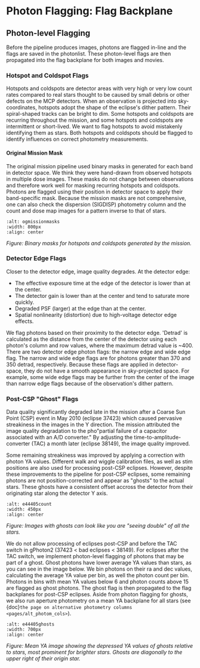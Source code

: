 # Photon Flagging: Flag Backplane 

## Photon-level Flagging 
Before the pipeline produces images, photons are flagged in-line and the flags are saved in the photonlist. These photon-level flags are then propagated into the flag backplane for both images and movies. 

### Hotspot and Coldspot Flags

Hotspots and coldspots are detector areas with very high or very low count rates compared to real stars thought to be caused by small debris or other defects on the MCP detectors. When an observation is projected into sky-coordinates, hotspots adopt the shape of the eclipse's dither pattern. Their spiral-shaped tracks can be bright to dim. Some hotspots and coldspots are recurring throughout the mission, and some hotspots and coldspots are intermittent or short-lived. We want to flag hotspots to avoid mistakenly identifying them as stars. Both hotspots and coldspots should be flagged to identify influences on correct photometry measurements. 

#### Original Mission Mask 
 
The original mission pipeline used binary masks in generated for each band in detector space. We think they were hand-drawn from observed hotspots in multiple dose images. These masks do not change between observations and therefore work well for masking recurring hotspots and coldspots. Photons are flagged using their position in detector space to apply their band-specific mask. Because the mission masks are not comprehensive, one can also check the dispersion (SIGDISP) photometry column and the count and dose map images for a pattern inverse to that of stars. 

```{image} figures/missionmasks.png
:alt: ogmissionmasks
:width: 800px
:align: center
```
*Figure: Binary masks for hotspots and coldspots generated by the mission.*

### Detector Edge Flags 

Closer to the detector edge, image quality degrades. At the detector edge: 
* The effective exposure time at the edge of the detector is lower than at the center.
* The detector gain is lower than at the center and tend to saturate more quickly. 
* Degraded PSF (larger) at the edge than at the center. 
* Spatial nonlinearity (distortion) due to high-voltage detector edge effects. 

We flag photons based on their proximity to the detector edge. 'Detrad' is calculated as the distance from the center of the detector using each photon's column and row values, where the maximum detrad value is ~400. There are two detector edge photon flags: the narrow edge and wide edge flag. The narrow and wide edge flags are for photons greater than 370 and 350 detrad, respectively. Because these flags are applied in detector-space, they do not have a smooth appearance in sky-projected space. For example, some wide edge flags may be further from the center of the image than narrow edge flags because of the observation's dither pattern. 

### Post-CSP "Ghost" Flags

Data quality significantly degraded late in the mission after a Coarse Sun Point (CSP) event in May 2010 (eclipse 37423) which caused pervasive streakiness in the images in the Y direction. The mission attributed the image quality degradation to the pho"partial failure of a capacitor associated with an A/D converter." By adjusting the time-to-amplitude-converter (TAC) a month later (eclipse 38149), the image quality improved. 

Some remaining streakiness was improved by applying a correction with photon YA values. Different walk and wiggle calibration files, as well as stim positions are also used for processing post-CSP eclipses. However, despite these improvements to the pipeline for post-CSP eclipses, some remaining photons are not position-corrected and appear as "ghosts" to the actual stars. These ghosts have a consistent offset accross the detector from their originating star along the detector Y axis. 

```{image} figures/cnt_e44405.png
:alt: e44405count
:width: 450px
:align: center
```
*Figure: Images with ghosts can look like you are "seeing double" of all the stars.*

We do not allow processing of eclipses post-CSP and before the TAC switch in gPhoton2 (37423 < bad eclipses < 38149). For eclipses after the TAC switch, we implement photon-level flagging of photons that may be part of a ghost. Ghost photons have lower average YA values than stars, as you can see in the image below. We bin photons on their ra and dec values, calculating the average YA value per bin, as well the photon count per bin. Photons in bins with mean YA values below 6 and photon counts above 15 are flagged as ghost photons. The ghost flag is then propagated to the flag backplanes for post-CSP eclipses. Aside from photon flagging for ghosts, we also run aperture photometry on a mean YA backplane for all stars (see {doc}`the page on alternative photometry columns <pages/alt_photom_cols>`). 


```{image} figures/exampleghosts.png
:alt: e44405ghosts
:width: 700px
:align: center
```
*Figure: Mean YA image showing the depressed YA values of ghosts relative to stars, most prominent for brighter stars. Ghosts are diagonally to the upper right of their origin star.*

